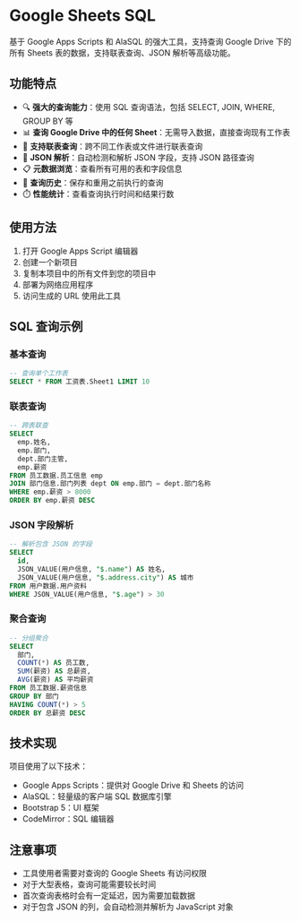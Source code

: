 # Google Sheets SQL

基于 Google Apps Scripts 和 AlaSQL 的强大工具，支持查询 Google Drive 下的所有 Sheets 表的数据，支持联表查询、JSON 解析等高级功能。

## 功能特点

- 🔍 **强大的查询能力**：使用 SQL 查询语法，包括 SELECT, JOIN, WHERE, GROUP BY 等
- 📊 **查询 Google Drive 中的任何 Sheet**：无需导入数据，直接查询现有工作表
- 🔄 **支持联表查询**：跨不同工作表或文件进行联表查询
- 📝 **JSON 解析**：自动检测和解析 JSON 字段，支持 JSON 路径查询
- 📋 **元数据浏览**：查看所有可用的表和字段信息
- 📜 **查询历史**：保存和重用之前执行的查询
- ⏱️ **性能统计**：查看查询执行时间和结果行数

## 使用方法

1. 打开 Google Apps Script 编辑器
2. 创建一个新项目
3. 复制本项目中的所有文件到您的项目中
4. 部署为网络应用程序
5. 访问生成的 URL 使用此工具

## SQL 查询示例

### 基本查询

```sql
-- 查询单个工作表
SELECT * FROM 工资表.Sheet1 LIMIT 10
```

### 联表查询

```sql
-- 跨表联查
SELECT 
  emp.姓名, 
  emp.部门, 
  dept.部门主管,
  emp.薪资
FROM 员工数据.员工信息 emp
JOIN 部门信息.部门列表 dept ON emp.部门 = dept.部门名称
WHERE emp.薪资 > 8000
ORDER BY emp.薪资 DESC
```

### JSON 字段解析

```sql
-- 解析包含 JSON 的字段
SELECT
  id,
  JSON_VALUE(用户信息, "$.name") AS 姓名,
  JSON_VALUE(用户信息, "$.address.city") AS 城市
FROM 用户数据.用户资料
WHERE JSON_VALUE(用户信息, "$.age") > 30
```

### 聚合查询

```sql
-- 分组聚合
SELECT 
  部门,
  COUNT(*) AS 员工数,
  SUM(薪资) AS 总薪资,
  AVG(薪资) AS 平均薪资
FROM 员工数据.薪资信息
GROUP BY 部门
HAVING COUNT(*) > 5
ORDER BY 总薪资 DESC
```

## 技术实现

项目使用了以下技术：

- Google Apps Scripts：提供对 Google Drive 和 Sheets 的访问
- AlaSQL：轻量级的客户端 SQL 数据库引擎
- Bootstrap 5：UI 框架
- CodeMirror：SQL 编辑器

## 注意事项

- 工具使用者需要对查询的 Google Sheets 有访问权限
- 对于大型表格，查询可能需要较长时间
- 首次查询表格时会有一定延迟，因为需要加载数据
- 对于包含 JSON 的列，会自动检测并解析为 JavaScript 对象